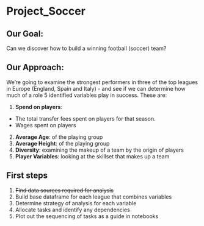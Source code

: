# Project_Soccer

## Our Goal:
Can we discover how to build a winning football (soccer) team?

## Our Approach:
We’re going to examine the strongest performers in three of the top leagues in Europe  (England, Spain and Italy) - and see if we can determine how much of a role 5 identified variables play in success. These are:

1. **Spend on players**: 
- The total transfer fees spent on players for that season.
- Wages spent on players
2. **Average Age**: of the playing group
3. **Average Height**: of the playing group
4. **Diversity**: examining the makeup of a team by the origin of players
5. **Player Variables**: looking at the skillset that makes up a team

## First steps
1. ~~Find data sources required for analysis~~
2. Build base dataframe for each league that combines variables
3. Determine strategy of analysis for each variable
4. Allocate tasks and identify any dependencies
5. Plot out the sequencing of tasks as a guide in notebooks
